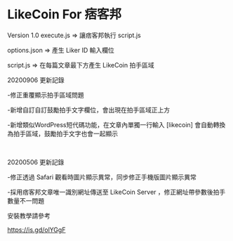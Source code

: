 # LikeCoin For 痞客邦
Version 1.0
execute.js => 讓痞客邦執行 script.js

options.json => 產生 Liker ID 輸入欄位

script.js => 在每篇文章最下方產生 LikeCoin 拍手區域

20200906 更新記錄

-修正重覆顯示拍手區域問題

-新增自訂自訂鼓勵拍手文字欄位，會出現在拍手區域正上方

-新增類似WordPress短代碼功能，在文章內單獨一行輸入 [likecoin] 會自動轉換為拍手區域，鼓勵拍手文字也會一起顯示

<br>

20200506 更新記錄

-修正透過 Safari 觀看時圖片顯示異常，同步修正手機版圖片顯示異常

-採用痞客邦文章唯一識別網址傳送至 LikeCoin Server ，修正網址帶參數後拍手數量不一問題


安裝教學請參考

https://is.gd/olYGgF
